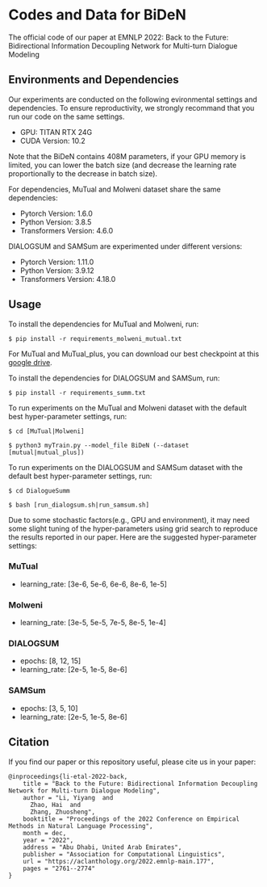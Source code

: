 # Codes and Data for BiDeN
The official code of our paper at EMNLP 2022: Back to the Future: Bidirectional Information Decoupling Network for Multi-turn Dialogue Modeling

## Environments and Dependencies
Our experiments are conducted on the following evironmental settings and dependencies. To ensure reproductivity, we strongly recommand that you run our code on the same settings.
- GPU: TITAN RTX 24G
- CUDA Version: 10.2

Note that the BiDeN contains 408M parameters, if your GPU memory is limited, you can lower the batch size (and decrease the learning rate proportionally to the decrease in batch size).

For dependencies, MuTual and Molweni dataset share the same dependencies:
- Pytorch Version: 1.6.0
- Python Version: 3.8.5
- Transformers Version: 4.6.0

DIALOGSUM and SAMSum are experimented under different versions:
- Pytorch Version: 1.11.0
- Python Version: 3.9.12
- Transformers Version: 4.18.0

## Usage
To install the dependencies for MuTual and Molweni, run:

`$ pip install -r requirements_molweni_mutual.txt`

For MuTual and MuTual_plus, you can download our best checkpoint at this [google drive](https://drive.google.com/drive/folders/16aHqO2-jH09AspBGZ7aIRCTIgdv41Dy1?usp=sharing).

To install the dependencies for DIALOGSUM and SAMSum, run:

`$ pip install -r requirements_summ.txt`

To run experiments on the MuTual and Molweni dataset with the default best hyper-parameter settings, run:

`$ cd [MuTual|Molweni]`

`$ python3 myTrain.py --model_file BiDeN (--dataset [mutual|mutual_plus])`

To run experiments on the DIALOGSUM and SAMSum dataset with the default best hyper-parameter settings, run:

`$ cd DialogueSumm`

`$ bash [run_dialogsum.sh|run_samsum.sh]`

Due to some stochastic factors(e.g., GPU and environment), it may need some slight tuning of the hyper-parameters using grid search to reproduce the results reported in our paper. Here are the suggested hyper-parameter settings:

### MuTual
- learning_rate: [3e-6, 5e-6, 6e-6, 8e-6, 1e-5]

### Molweni
- learning_rate: [3e-5, 5e-5, 7e-5, 8e-5, 1e-4]

### DIALOGSUM
- epochs: [8, 12, 15]
- learning_rate: [2e-5, 1e-5, 8e-6]

### SAMSum
- epochs: [3, 5, 10]
- learning_rate: [2e-5, 1e-5, 8e-6]

## Citation
If you find our paper or this repository useful, please cite us in your paper:
```
@inproceedings{li-etal-2022-back,
    title = "Back to the Future: Bidirectional Information Decoupling Network for Multi-turn Dialogue Modeling",
    author = "Li, Yiyang  and
      Zhao, Hai  and
      Zhang, Zhuosheng",
    booktitle = "Proceedings of the 2022 Conference on Empirical Methods in Natural Language Processing",
    month = dec,
    year = "2022",
    address = "Abu Dhabi, United Arab Emirates",
    publisher = "Association for Computational Linguistics",
    url = "https://aclanthology.org/2022.emnlp-main.177",
    pages = "2761--2774"
}
```
